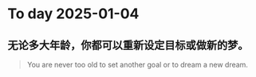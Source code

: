 
# To day 2025-01-04


## 无论多大年龄，你都可以重新设定目标或做新的梦。
> You are never too old to set another goal or to dream a new dream.

    